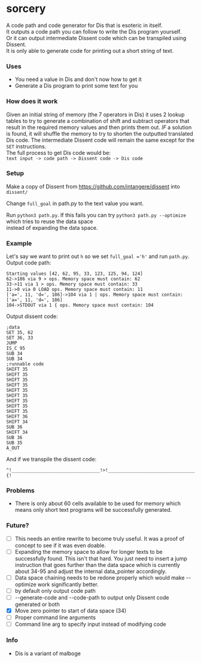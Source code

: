 # sorcery
A code path and code generator for Dis that is esoteric in itself.  
It outputs a code path you can follow to write the Dis program yourself.  
Or it can output intermediate Dissent code which can be transpiled using Dissent.  
It is only able to generate code for printing out a short string of text. 

### Uses

- You need a value in Dis and don't now how to get it
- Generate a Dis program to print some text for you

### How does it work

Given an initial string of memory (the 7 operators in Dis) it uses 2 lookup tables 
to try to generate a combination of shift and subtract operators that result in
the required memory values and then prints them out. *IF* a solution is found,
it will shuffle the memory to try to shorten the outputted translated Dis code.
The intermediate Dissent code will remain the same except for the `SET` instructions.  
The full process to get Dis code would be:   
`text input -> code path -> Dissent code -> Dis code`  

### Setup

Make a copy of Dissent from https://github.com/intangere/dissent into `dissent/`

Change `full_goal` in path.py to the text value you want.  

Run `python3 path.py`.
If this fails you can try `python3 path.py --optimize` which tries to reuse the data space  
instead of expanding the data space.  

### Example
Let's say we want to print out `h` so we set `full_goal ='h'` and run `path.py`.  
Output code path:
```
Starting values [42, 62, 95, 33, 123, 125, 94, 124]
62->186 via 9 > ops. Memory space must contain: 62
33->11 via 1 > ops. Memory space must contain: 33
11->0 via 0 LOAD ops. Memory space must contain: 11
['a=', 11, 'd=', 186]->104 via 1 | ops. Memory space must contain: ['a=', 11, 'd=', 186]
104->STDOUT via 1 { ops. Memory space must contain: 104
```
Output dissent code:  
```
;data
SET 35, 62
SET 36, 33
JUMP
IS_C 95
SUB 34
SUB 34
;runnable code
SHIFT 35
SHIFT 35
SHIFT 35
SHIFT 35
SHIFT 35
SHIFT 35
SHIFT 35
SHIFT 35
SHIFT 35
SHIFT 36
SHIFT 34
SUB 36
SHIFT 34
SUB 36
SUB 35
A_OUT
```
And if we transpile the dissent code:  
```
^!_________________________________!>!_________________________________________________________*|*|*__>*__>*__>*__>*__>*__>*__>*__>*__>*_>_*>|_*>||{!
```
### Problems

- There is only about 60 cells available to be used for memory which means only short text programs will be successfully generated.

### Future?

- [ ] This needs an entire rewrite to become truly useful. It was a proof of concept to see if it was even doable.
- [ ] Expanding the memory space to allow for longer texts to be successfully found. This isn't that hard. You just need to insert a jump instruction that goes further than the data space which is currently about 34-95 and adjust the internal data_pointer accordingly.
- [ ] Data space chaining needs to be redone properly which would make --optimize work significantly better. 
- [ ] by default only output code path
- [ ] --generate-code and --code-path to output only Dissent code generated or both
- [x] Move zero pointer to start of data space (34)
- [ ] Proper command line arguments
- [ ] Command line arg to specify input instead of modifying code
### Info

- Dis is a variant of malboge 
